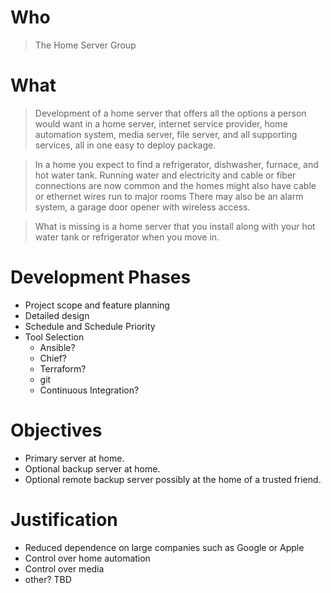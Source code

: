 ---
---
# Who
> The Home Server Group

# What
> Development of a home server that offers all the options a person would want in a home server, internet service provider, home automation system, media server, file server, and all supporting services, all in one easy to deploy package.

> In a home you expect to find a refrigerator, dishwasher, furnace, and hot water tank.  Running water and electricity and cable or fiber connections are now common and the homes might also have cable or ethernet wires run to major rooms  There may also be an alarm system, a garage door opener with wireless access.

> What is missing is a home server that you install along with your hot water tank or refrigerator when you move in.

# Development Phases

* Project scope and feature planning
* Detailed design
* Schedule and Schedule Priority
* Tool Selection
  * Ansible?
  * Chief?
  * Terraform?
  * git
  * Continuous Integration?

# Objectives
* Primary server at home.
* Optional backup server at home.
* Optional remote backup server possibly at the home of a trusted friend.

# Justification
* Reduced dependence on large companies such as Google or Apple
* Control over home automation
* Control over media
* other?  TBD



